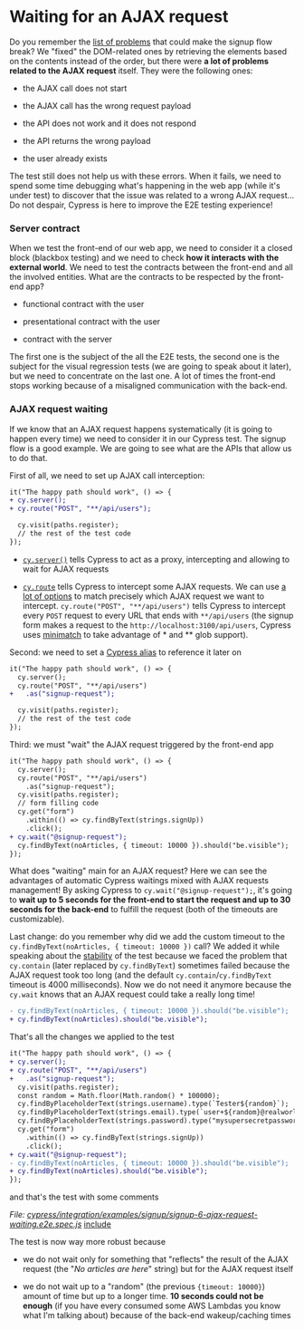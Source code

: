 # Waiting for an AJAX request

Do you remember the [list of problems](utility-in-case-of-failure.md#error-feedback) that could make the signup flow break? We "fixed" the DOM-related ones by retrieving the elements based on the contents instead of the order, but there were **a lot of problems related to the AJAX request** itself. They were the following ones:

- the AJAX call does not start

- the AJAX call has the wrong request payload

- the API does not work and it does not respond

- the API returns the wrong payload

- the user already exists

The test still does not help us with these errors. When it fails, we need to spend some time debugging what's happening in the web app (while it's under test) to discover that the issue was related to a wrong AJAX request... Do not despair, Cypress is here to improve the E2E testing experience!

### Server contract

When we test the front-end of our web app, we need to consider it a closed block (blackbox testing) and we need to check **how it interacts with the external world**. We need to test the contracts between the front-end and all the involved entities. What are the contracts to be respected by the front-end app?

- functional contract with the user

- presentational contract with the user

- contract with the server

The first one is the subject of the all the E2E tests, the second one is the subject for the visual regression tests (we are going to speak about it later<!-- TODO: remember to speak abut it -->), but we need to concentrate on the last one. A lot of times the front-end stops working because of a misaligned communication with the back-end.

### AJAX request waiting

If we know that an AJAX request happens systematically (it is going to happen every time) we need to consider it in our Cypress test. The signup flow is a good example. We are going to see what are the APIs that allow us to do that.

First of all, we need to set up AJAX call interception:

```diff
it("The happy path should work", () => {
+ cy.server();
+ cy.route("POST", "**/api/users");

  cy.visit(paths.register);
  // the rest of the test code
});
```

- [`cy.server()`](https://docs.cypress.io/api/commands/server.html) tells Cypress to act as a proxy, intercepting and allowing to wait for AJAX requests

- [`cy.route`](https://docs.cypress.io/api/commands/route.html) tells Cypress to intercept some AJAX requests. We can use [a lot of options](https://docs.cypress.io/api/commands/route.html#Arguments) to match precisely which AJAX request we want to intercept. `cy.route("POST", "**/api/users")` tells Cypress to intercept every `POST` request to every URL that ends with `**/api/users` (the signup form makes a request to the `http://localhost:3100/api/users`, Cypress uses [minimatch](https://github.com/isaacs/minimatch) to take advantage of \* and \*\* glob support).

Second: we need to set a [Cypress alias](https://docs.cypress.io/guides/core-concepts/variables-and-aliases.html) to reference it later on

```diff
it("The happy path should work", () => {
  cy.server();
  cy.route("POST", "**/api/users")
+   .as("signup-request");

  cy.visit(paths.register);
  // the rest of the test code
});
```

Third: we must "wait" the AJAX request triggered by the front-end app

```diff
it("The happy path should work", () => {
  cy.server();
  cy.route("POST", "**/api/users")
    .as("signup-request");
  cy.visit(paths.register);
  // form filling code
  cy.get("form")
    .within(() => cy.findByText(strings.signUp))
    .click();
+ cy.wait("@signup-request");
  cy.findByText(noArticles, { timeout: 10000 }).should("be.visible");
});
```

What does "waiting" main for an AJAX request? Here we can see the advantages of automatic Cypress waitings mixed with AJAX requests management! By asking Cypress to `cy.wait("@signup-request");`, it's going to **wait up to 5 seconds for the front-end to start the request and up to 30 seconds for the back-end** to fulfill the request (both of the timeouts are customizable).

Last change: do you remember why did we add the custom timeout to the `cy.findByText(noArticles, { timeout: 10000 })` call? We added it while speaking about the [stability](e2e-test-defects-stability.md) of the test because we faced the problem that `cy.contain` (later replaced by `cy.findByText`) sometimes failed because the AJAX request took too long (and the default `cy.contain`/`cy.findByText` timeout is 4000 milliseconds). Now we do not need it anymore because the `cy.wait` knows that an AJAX request could take a really long time!

```diff
- cy.findByText(noArticles, { timeout: 10000 }).should("be.visible");
+ cy.findByText(noArticles).should("be.visible");
```

That's all the changes we applied to the test

```diff
it("The happy path should work", () => {
+ cy.server();
+ cy.route("POST", "**/api/users")
+   .as("signup-request");
  cy.visit(paths.register);
  const random = Math.floor(Math.random() * 100000);
  cy.findByPlaceholderText(strings.username).type(`Tester${random}`);
  cy.findByPlaceholderText(strings.email).type(`user+${random}@realworld.io`);
  cy.findByPlaceholderText(strings.password).type("mysupersecretpassword");
  cy.get("form")
    .within(() => cy.findByText(strings.signUp))
    .click();
+ cy.wait("@signup-request");
- cy.findByText(noArticles, { timeout: 10000 }).should("be.visible");
+ cy.findByText(noArticles).should("be.visible");
});
```

and that's the test with some comments

<i>File: <a href="../cypress/integration/examples/signup/signup-6-ajax-request-waiting.e2e.spec.js" target="_blank">cypress/integration/examples/signup/signup-6-ajax-request-waiting.e2e.spec.js</a></i>
[include](../cypress/integration/examples/signup/signup-6-ajax-request-waiting.e2e.spec.js)

The test is now way more robust because

- we do not wait only for something that "reflects" the result of the AJAX request (the "_No articles are here_" string) but for the AJAX request itself

- we do not wait up to a "random" (the previous `{timeout: 10000}`) amount of time but up to a longer time. **10 seconds could not be enough** (if you have every consumed some AWS Lambdas you know what I'm talking about) because of the back-end wakeup/caching times
